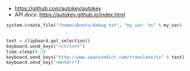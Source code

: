 * https://github.com/autokey/autokey
* API docs: https://autokey.github.io/index.html

```python
system.create_file("/home/ubuntu/debug.txt", "my_var: %s" % my_var)


text = clipboard.get_selection()
keyboard.send_keys("<ctrl>+t")
time.sleep(0.2)
keyboard.send_keys("http://www.spanishdict.com/translate/%s" % text)
keyboard.send_key("<enter>")
```
